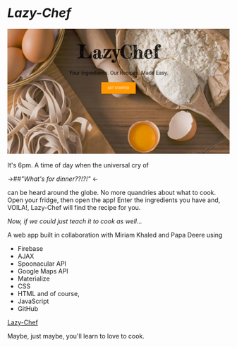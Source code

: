 # *_Lazy-Chef_*
![Lazy Chef App](assets/images/Lazy-Chef.png "Deployed on GitHub.")


It's 6pm. A time of day when the universal cry of 

->##*_"What's for dinner??!?!"_* <- 

can be heard around the globe. No more quandries about what to cook. Open your fridge, then open the app! Enter the ingredients you have and, VOILA!, Lazy-Chef will find the recipe for you.

_Now, if we could just teach it to cook as well..._

A web app built in collaboration with Miriam Khaled and Papa Deere using

* Firebase
* AJAX
* Spoonacular API
* Google Maps API
* Materialize
* CSS
* HTML and of course, 
* JavaScript
* GitHub


[Lazy-Chef]("https://avalabek.github.io/Lazy-Chef/" "Lazy-Chef")

Maybe, just maybe, you'll learn to love to cook. 





